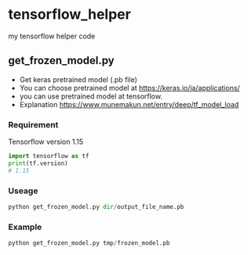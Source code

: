# tensorflow_helper
my tensorflow helper code

## get_frozen_model.py
- Get keras pretrained model (.pb file)
- You can choose pretrained model at https://keras.io/ja/applications/
- you can use pretrained model at tensorflow.
- Explanation https://www.munemakun.net/entry/deep/tf_model_load

### Requirement
Tensorflow version 1.15
```python
import tensorflow as tf
print(tf.version)
# 1.15
```

### Useage
```python
python get_frozen_model.py dir/output_file_name.pb
```

### Example
```python
python get_frozen_model.py tmp/frozen_model.pb
```
